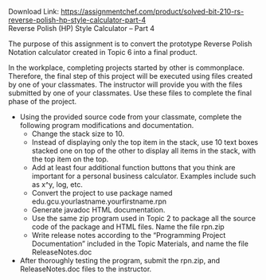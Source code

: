 Download Link: https://assignmentchef.com/product/solved-bit-210-rs-reverse-polish-hp-style-calculator-part-4
<br>
Reverse Polish (HP) Style Calculator – Part 4

The purpose of this assignment is to convert the prototype Reverse Polish Notation calculator created in Topic 6 into a final product.

In the workplace, completing projects started by other is commonplace. Therefore, the final step of this project will be executed using files created by one of your classmates. The instructor will provide you with the files submitted by one of your classmates. Use these files to complete the final phase of the project.

<ul>

 <li>Using the provided source code from your classmate, complete the following program modifications and documentation.

  <ul>

   <li>Change the stack size to 10.</li>

   <li>Instead of displaying only the top item in the stack, use 10 text boxes stacked one on top of the other to display all items in the stack, with the top item on the top.</li>

   <li>Add at least four additional function buttons that you think are important for a personal business calculator. Examples include such as x^y, log, etc.</li>

   <li>Convert the project to use package named edu.gcu.yourlastname.yourfirstname.rpn</li>

   <li>Generate javadoc HTML documentation.</li>

   <li>Use the same zip program used in Topic 2 to package all the source code of the package and HTML files. Name the file rpn.zip</li>

   <li>Write release notes according to the “Programming Project Documentation” included in the Topic Materials, and name the file ReleaseNotes.doc</li>

  </ul></li>

 <li>After thoroughly testing the program, submit the rpn.zip, and ReleaseNotes.doc files to the instructor.</li>

</ul>
